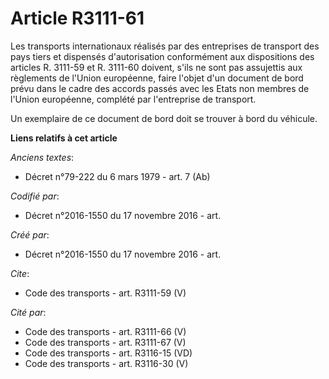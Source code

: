 # Article R3111-61

Les transports internationaux réalisés par des entreprises de transport des pays tiers et dispensés d'autorisation
conformément aux dispositions des articles R. 3111-59 et R. 3111-60 doivent, s'ils ne sont pas assujettis aux règlements de
l'Union européenne, faire l'objet d'un document de bord prévu dans le cadre des accords passés avec les Etats non membres de
l'Union européenne, complété par l'entreprise de transport. 

Un exemplaire de ce document de bord doit se trouver à bord du véhicule.

**Liens relatifs à cet article**

_Anciens textes_:

  - Décret n°79-222 du 6 mars 1979 - art. 7 (Ab)

_Codifié par_:

  - Décret n°2016-1550 du 17 novembre 2016 - art.

_Créé par_:

  - Décret n°2016-1550 du 17 novembre 2016 - art.

_Cite_:

  - Code des transports - art. R3111-59 (V)

_Cité par_:

  - Code des transports - art. R3111-66 (V)
  - Code des transports - art. R3111-67 (V)
  - Code des transports - art. R3116-15 (VD)
  - Code des transports - art. R3116-30 (V)

